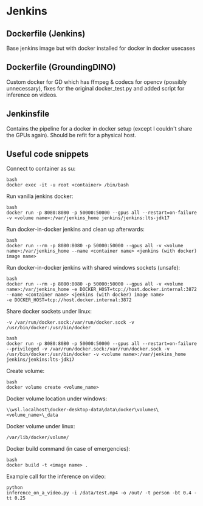 # Jenkins

## Dockerfile (Jenkins)

Base jenkins image but with docker installed for docker in docker usecases

## Dockerfile (GroundingDINO)

Custom docker for GD which has ffmpeg & codecs for opencv (possibly unnecessary), fixes for the original docker_test.py and added script for inference on videos.

## Jenkinsfile

Contains the pipeline for a docker in docker setup (except I couldn't share the GPUs again). Should be refit for a physical host.

## Useful code snippets

Connect to container as su:
```
bash
docker exec -it -u root <container> /bin/bash
```
Run vanilla jenkins docker:
```
bash
docker run -p 8080:8080 -p 50000:50000 --gpus all --restart=on-failure -v <volume name>:/var/jenkins_home jenkins/jenkins:lts-jdk17
```
Run docker-in-docker jenkins and clean up afterwards:
```
bash
docker run --rm -p 8080:8080 -p 50000:50000 --gpus all -v <volume name>:/var/jenkins_home --name <container name> <jenkins (with docker) image name>
```
Run docker-in-docker jenkins with shared windows sockets (unsafe):
```
bash
docker run --rm -p 8080:8080 -p 50000:50000 --gpus all -v <volume name>:/var/jenkins_home -e DOCKER_HOST=tcp://host.docker.internal:3872 --name <container name> <jenkins (with docker) image name>
-e DOCKER_HOST=tcp://host.docker.internal:3872
```
Share docker sockets under linux:
```
-v /var/run/docker.sock:/var/run/docker.sock -v /usr/bin/docker:/usr/bin/docker
```
```
bash
docker run -p 8080:8080 -p 50000:50000 --gpus all --restart=on-failure --privileged -v /var/run/docker.sock:/var/run/docker.sock -v /usr/bin/docker:/usr/bin/docker -v <volume name>:/var/jenkins_home jenkins/jenkins:lts-jdk17
```
Create volume:
```
bash
docker volume create <volume_name>
```
Docker volume location under windows:
```
\\wsl.localhost\docker-desktop-data\data\docker\volumes\<volume_name>\_data
```
Docker volume under linux:
```
/var/lib/docker/volume/
```
Docker build command (in case of emergencies):
```
bash
docker build -t <image name> .
```

Example call for the inference on video:
```
python
inference_on_a_video.py -i /data/test.mp4 -o /out/ -t person -bt 0.4 -tt 0.25
```